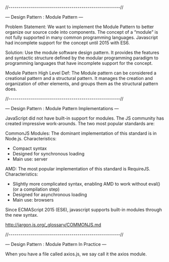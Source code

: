 

//-------------------------------------------------------//

— Design Pattern : Module Pattern —

Problem Statement:
We want to implement the Module Pattern to better organize our source code into components.
The concept of a “module” is not fully supported in many common programming languages.
Javascript had incomplete support for the concept until 2015 with ES6.

Solution:
Use the module software design pattern.
It provides the features and syntactic structure defined by the modular programming paradigm to programming languages that have incomplete support for the concept.

Module Pattern High Level Def:
The Module pattern can be considered a creational pattern and a structural pattern. 
It manages the creation and organization of other elements, and groups them as the structural pattern does.

//-------------------------------------------------------//

— Design Pattern : Module Pattern Implementations —

JavaScript did not have built-in support for modules.
The JS community has created impressive work-arounds. The two most popular standards are:

CommonJS Modules: The dominant implementation of this standard is in Node.js. Characteristics:
 - Compact syntax
 - Designed for synchronous loading
 - Main use: server

AMD: The most popular implementation of this standard is RequireJS. Characteristics:
 - Slightly more complicated syntax, enabling AMD to work without eval() (or a compilation step)
 - Designed for asynchronous loading
 - Main use: browsers

Since ECMAScript 2015 (ES6), javascript supports built-in modules through the new syntax.

http://jargon.js.org/_glossary/COMMONJS.md

//-------------------------------------------------------//

— Design Pattern : Module Pattern In Practice —

When you have a file called axios.js, we say call it the axios module.

